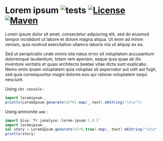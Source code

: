# Lorem ipsum ![tests][tests-workflow] [![License][licenseImg]][licenseLink] [![Maven][mavenImg]][mavenLink]

Lorem ipsum dolor sit amet, consectetur adipiscing elit,
sed do eiusmod tempor incididunt ut labore et dolore magna aliqua.
Ut enim ad minim veniam, quis nostrud exercitation ullamco laboris
nisi ut aliquip ex ea.

Sed ut perspiciatis unde omnis iste natus error sit voluptatem
accusantium doloremque laudantium, totam rem aperiam, eaque ipsa quae
ab illo inventore veritatis et quasi architecto beatae vitae dicta
sunt explicabo. Nemo enim ipsam voluptatem quia voluptas sit aspernatur
aut odit aut fugit, sed quia consequuntur magni dolores eos qui
ratione voluptatem sequi nesciunt.

Using `sbt console` :
```scala
import loremipsum._
println(LoremIpsum.generate(42*6).map(_.text).mkString("\n\n"))
```

Using ammonite `amm` :
```scala
import $ivy.`fr.janalyse::lorem-ipsum:1.0.5`
import loremipsum._
val story = LoremIpsum.generate(42*6,true).map(_.text).mkString("\n\n")
println(story)
```

[tests-workflow]: https://github.com/dacr/lorem-ipsum/actions/workflows/scala.yml/badge.svg

[mavenImg]: https://img.shields.io/maven-central/v/fr.janalyse/lorem-ipsum_2.13.svg
[mavenLink]: https://search.maven.org/#search%7Cga%7C1%7Cfr.janalyse.lorem-ipsum

[licenseImg]: https://img.shields.io/github/license/dacr/lorem-ipsum.svg
[licenseLink]: LICENSE
